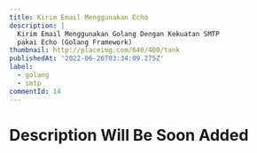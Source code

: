 ```yaml
---
title: Kirim Email Menggunakan Echo
description: |
  Kirim Email Menggunakan Golang Dengan Kekuatan SMTP
  pakai Echo (Golang Framework)
thumbnail: http://placeimg.com/640/480/tank
publishedAt: '2022-06-26T03:34:09.275Z'
label:
  - golang
  - smtp
commentId: 14
---
```


# Description Will Be Soon Added
